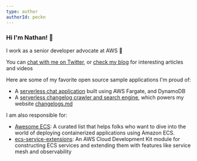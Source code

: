 ```yaml
---
type: author
authorId: peckn
---
```


### Hi I'm Nathan! 👋

I work as a senior developer advocate at AWS 🥑

You can [chat with me on Twitter](https://twitter.com/nathankpeck), or [check my blog](https://nathanpeck.com) for interesting articles and videos

Here are some of my favorite open source sample applications I'm proud of:
  - A [serverless chat application](https://github.com/nathanpeck/socket.io-chat-fargate) built using AWS Fargate, and DynamoDB
  - A [serverless changelog crawler and search engine](https://github.com/aws-samples/aws-cdk-changelogs-demo), which powers my website [changelogs.md](https://changelogs.md)

I am also responsible for:
  - [Awesome ECS](https://github.com/nathanpeck/awesome-ecs/blob/master/README.md): A curated list that helps folks who want to dive into the world of deploying containerized applications using Amazon ECS.
  - [ecs-service-extensions](https://www.npmjs.com/package/@aws-cdk-containers/ecs-service-extensions): An AWS Cloud Development Kit module for constructing ECS services and extending them with features like service mesh and observability
